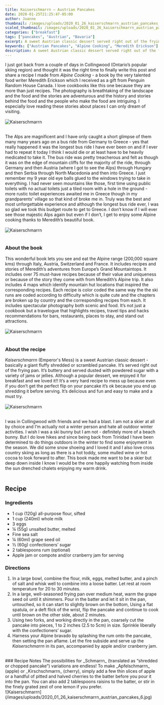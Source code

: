 ```yaml
---
title: Kaiserschmarrn – Austrian Pancakes
date: 2020-01-25T21:25:47-05:00
author: Joanne
thumbnail: /images/uploads/2020_01_26_kaiserschmarrn_austrian_pancakes_1.jpg
scaled_thumbnail: /images/uploads/2020_01_26_kaiserschmarrn_austrian_pancakes_0.jpg
categories: ["breakfast"]
tags: ["pancakes", "Austrian", "Bavaria"]
excerpt: A sweet Austrian classic dessert served right out of the frying pan
keywords: ["Austrian Pancakes", "Alpine Cooking", "Meredith Erickson"]
description: A sweet Austrian classic dessert served right out of the frying pan. Enjoy this recipe for Kaiserschmarrn by food writer Meredith Erickson
---
```


I just got back from a couple of days in Collingwood (Ontario’s popular skiing region) and thought it was the right time to finally write this post and share a recipe I made from _Alpine Cooking_ - a book by the very talented food writer Meredith Erickson which I received as a gift from Penguin Random House Canada. I love cookbooks like this one because they are more than just recipes. The photography is breathtaking of the landscape and the food and the stories are adventurous and the history and stories behind the food and the people who make the food are intriguing. I especially love reading these stories about places I can only dream of visiting.
</br>
</br>
![Kaiserschmarrn](/images/uploads/2020_01_26_kaiserschmarrn_austrian_pancakes_2.jpg)
</br>
</br>

The Alps are magnificent and I have only caught a short glimpse of them many many years ago on a bus ride from Germany to Greece - yes that really happened it was the longest bus ride I have ever been on and if I ever had to repeat it today I think I would die or at least have to be heavily medicated to take it. The bus ride was pretty treacherous and felt as though it was on the edge of mountain cliffs for the majority of the ride, through Germany and then Austria (where I got to see the Alps) through Hungary and then Serbia through North Macedonia and then into Greece. I just remember my 9 year old eye balls glued to the windows trying to take in everything. I had never seen mountains like those, first time using public toilets with no actual toilets  just a tiled room with a hole in the ground - more rustic toilet experiences awaited me in Greece though in my grandparents' village so that kind of broke me in. Truly was the best and most unforgettable experience and although the longest bus ride ever, I was so glad we took this budget route to get to Greece. I don’t know if I will ever see those majestic Alps again but even if I don’t, I get to enjoy some Alpine cooking thanks to Meredith’s beautiful book. 
</br>
</br>
![Kaiserschmarrn](/images/uploads/2020_01_26_kaiserschmarrn_austrian_pancakes_3.jpg)
</br>
</br>

### About the book
This wonderful book lets you see and eat the Alpine range (200,000 square kms) through Italy, Austria, Switzerland and France. It includes recipes and stories of Meredith’s adventures from Europe’s Grand Mountaintops. It includes over 75 must-have recipes because of their value and uniqueness or because of the story they come with from Meredith’s Alpine trip. It also includes 4 maps which identify mountain hut locations that inspired the corresponding recipes. Each recipe is color coded the same way the the ski runs are coded according to difficulty which is quite cute and the chapters are broken up by country and the corresponding recipes from each. It includes spectacular photography both scenic and food. It’s not just a cookbook but a travelogue that highlights recipes, travel tips and hacks recommendations for bars, restaurants, places to stay, and stand out attractions. 
</br>
</br>
![Kaiserschmarrn](/images/uploads/2020_01_26_kaiserschmarrn_austrian_pancakes_4.jpg)
</br>
</br>

### About the recipe 
_Kaiserschmarrn_ (Emperor's Mess) is a sweet Austrian classic dessert - basically a giant fluffy shredded or scrambled pancake. It’s served right out of the frying pan. It’s buttery and served dusted with powdered sugar with a variety of jams or jellies. Although a popular dessert, we enjoyed it for breakfast and we loved it!! It’s a very hard recipe to mess up because even if you don’t get the perfect flip on your pancake it’s ok because you end up shredding it before serving. It’s delicious and fun and easy to make and a must try.
</br>
</br>
![Kaiserschmarrn](/images/uploads/2020_01_26_kaiserschmarrn_austrian_pancakes_5.jpg)
</br>
</br>

I was in Collingwood with friends and we had a blast. I am not a skier at all by choice and I’m actually not a winter person and hate all outdoor winter activities. I wish I was a ski bunny but I am not - definitely more of a beach bunny. But I do love hikes and since being back from Trinidad I have been determined to do things outdoors in the winter to find some enjoyment in the season. We did some snow shoeing and I loved it and I also love cross country skiing as long as there is a hot toddy, some mulled wine or hot cocoa to look forward to after. This book made me want to be a skier but deep down inside I know I would be the one happily watching from inside the sun drenched chalets enjoying my warm drink.
</br>
</br>

## Recipe
### Ingredients

* <span itemprop="ingredients">1 cup (120g) all-purpose flour, sifted</span>
* <span itemprop="ingredients">1 cup (240ml) whole milk</span>
* <span itemprop="ingredients">3 eggs</span>
* <span itemprop="ingredients">&frac14; (55g) unsalted butter, melted</span>
* <span itemprop="ingredients">Fine sea salt</span>
* <span itemprop="ingredients">&frac14; (60ml) grape seed oil </span>
* <span itemprop="ingredients">&frac12; (60g) confectioners’ sugar</span>
* <span itemprop="ingredients">2 tablespoons rum (optional)</span>
* <span itemprop="ingredients">Apple jam or compote and/or cranberry jam for serving </span>

### Directions

1. In a large bowl, combine the flour, milk, eggs, melted butter, and a pinch of salt and whisk well to combine into a loose batter. Let rest at room temperature for 20 to 30 minutes.
2. In a large, well-seasoned frying pan over medium heat, warm the grape seed oil until it shimmers. Pour in the batter and let it sit in the pan, untouched, so it can start to slightly brown on the bottom, Using a flat spatula, or a deft flick of the wrist, flip the pancake and continue to cook until brown on the other side, about 2 minutes. 
3. Using two forks, and working directly in the pan, coarsely cut the pancake into pieces, 1 to 2 inches (2.5 to 5cm) in size. Sprinkle liberally with the confectioners’ sugar.
4. Harness your Alpine bravado by splashing the rum onto the pancake, then setting the pan aflame. Let the fire subside and serve up the _Kaiserschmarrn_ in its pan, accompanied by apple and/or cranberry jam.

</br>
### Recipe Notes
The possibilities for _Schmarrn_ (translated as “shredded or chopped pancake”) variations are endless! To make _Apfelschmarrn_ (apple) or _Kirschschmarrn_ (cherry), simply add a few thin slices of apple or a handful of pitted and halved cherries to the batter before you pour it into the pan. You can also add 2 tablespoons raisins to the batter, or stir in the finely grated zest of one lemon if you prefer.

</br>
![Kaiserschmarrn](/images/uploads/2020_01_26_kaiserschmarrn_austrian_pancakes_6.jpg)